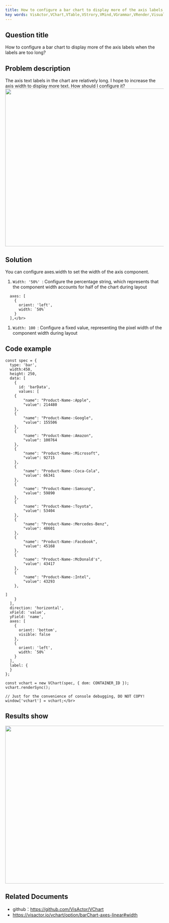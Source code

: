```yaml
---
title: How to configure a bar chart to display more of the axis labels when the labels are too long?</br>
key words: VisActor,VChart,VTable,VStrory,VMind,VGrammar,VRender,Visualization,Chart,Data,Table,Graph,Gis,LLM
---
```

## Question title

How to configure a bar chart to display more of the axis labels when the labels are too long?</br>


## Problem description

The axis text labels in the chart are relatively long. I hope to increase the axis width to display more text. How should I configure it?</br>
<img src='https://cdn.jsdelivr.net/gh/xuanhun/articles/visactor/img/SFRLbq1uBo7CdKxqpLIcEIFPnee.gif' alt='' width='900' height='500'>

## Solution

You can configure axes.width to set the width of the axis component.</br>
1. `Width: '50%' `: Configure the percentage string, which represents that the component width accounts for half of the chart during layout</br>
```
  axes: [
    {
      orient: 'left',
      width: `50%`
    }
  ],</br>
```
1. `Width: 100 `: Configure a fixed value, representing the pixel width of the component width during layout</br>
## Code example

```
const spec = {
  type: 'bar',
  width:450,
  height: 250,
  data: [
    {
      id: 'barData',
      values: [
    {
        "name": "Product-Name-:Apple",
        "value": 214480
    },
    {
        "name": "Product-Name-:Google",
        "value": 155506
    },
    {
        "name": "Product-Name-:Amazon",
        "value": 100764
    },
    {
        "name": "Product-Name-:Microsoft",
        "value": 92715
    },
    {
        "name": "Product-Name-:Coca-Cola",
        "value": 66341
    },
    {
        "name": "Product-Name-:Samsung",
        "value": 59890
    },
    {
        "name": "Product-Name-:Toyota",
        "value": 53404
    },
    {
        "name": "Product-Name-:Mercedes-Benz",
        "value": 48601
    },
    {
        "name": "Product-Name-:Facebook",
        "value": 45168
    },
    {
        "name": "Product-Name-:McDonald's",
        "value": 43417
    },
    {
        "name": "Product-Name-:Intel",
        "value": 43293
    },

]
    }
  ],
  direction: 'horizontal',
  xField: 'value',
  yField: 'name',
  axes: [
    {
      orient: 'bottom',
      visible: false
    },
    {
      orient: 'left',
      width: `50%`
    }
  ],
  label: {
  }
};

const vchart = new VChart(spec, { dom: CONTAINER_ID });
vchart.renderSync();

// Just for the convenience of console debugging, DO NOT COPY!
window['vchart'] = vchart;</br>
```


## Results show

<img src='https://cdn.jsdelivr.net/gh/xuanhun/articles/visactor/img/DPM6bE4K3ohHEuxKBMtccHuin5e.gif' alt='' width='900' height='500'>

## Related Documents

*  github：https://github.com/VisActor/VChart</br>
*  https://visactor.io/vchart/option/barChart-axes-linear#width</br>

